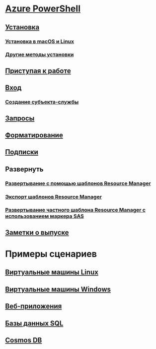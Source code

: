 # [Azure PowerShell](overview.md)

## [Установка](install-azurerm-ps.md)
### [Установка в macOS и Linux](install-azurermps-maclinux.md)
### [Другие методы установки](other-install.md)

## [Приступая к работе](get-started-azureps.md)
## [Вход](authenticate-azureps.md)
### [Создание субъекта-службы](create-azure-service-principal-azureps.md)

## [Запросы](queries-azureps.md)
## [Форматирование](formatting-output.md)
## [Подписки](manage-subscriptions-azureps.md)

## Развернуть
### [Развертывание с помощью шаблонов Resource Manager](https://docs.microsoft.com/azure/azure-resource-manager/resource-group-template-deploy)
### [Экспорт шаблонов Resource Manager](https://docs.microsoft.com/azure/azure-resource-manager/resource-manager-export-template-powershell)
### [Развертывание частного шаблона Resource Manager с использованием маркера SAS](https://docs.microsoft.com/azure/azure-resource-manager/resource-manager-powershell-sas-token)

## [Заметки о выпуске](release-notes-azureps.md)

# Примеры сценариев
## [Виртуальные машины Linux](https://docs.microsoft.com/azure/virtual-machines/linux/powershell-samples?toc=%2fpowershell%2fmodule%2ftoc.json)
## [Виртуальные машины Windows](https://docs.microsoft.com/azure/virtual-machines/windows/powershell-samples?toc=%2fpowershell%2fmodule%2ftoc.json)
## [Веб-приложения](https://docs.microsoft.com/azure/app-service-web/app-service-powershell-samples?toc=%2fpowershell%2fmodule%2ftoc.json)
## [Базы данных SQL](https://docs.microsoft.com/azure/sql-database/sql-database-powershell-samples?toc=%2fpowershell%2fmodule%2ftoc.json)
## [Cosmos DB](https://docs.microsoft.com/azure/cosmos-db/powershell-samples?toc=%2fpowershell%2fmodules%2ftoc.json)
